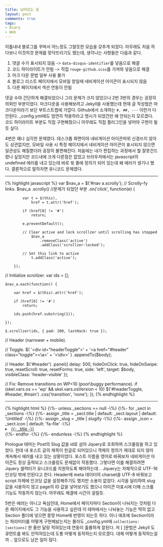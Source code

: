 ```yaml
---
title: 남아있는 일
layout: post
comments: true
tags:
- Diary
- Web
---
```

이틀내내 블로그를 꾸며서 어느정도 그럴듯한 모습을 갖추게 되었다. 아무래도 처음 하다보니 이것저것 문제를 맞닥뜨리기도 했는데, 생각나는 사항들은 다음과 같다.

<ol>
  <li>댓글 수가 표시되지 않음 -> <code>data-disqus-identifier</code>를 넣음으로 해결</li>
  <li>코드 하이라이트가 안됨 -> 직접 <code>rouge-github.scss</code>를 가져와 넣음으로 해결</li>
  <li>마크 다운 문법 일부 사용 불가</li>
  <li>블로그 리스트 페이지에서 모바일 창일때 네비게이션 아이콘이 표시되지 않음</li>
  <li>다른 페이지에서 섹션 연동이 안됨</li>
</ol>

댓글 수야 간단하게 해결되었으니 그리 문제가 크지 않았으나 2번 3번의 경우는 굉장히 의외인 부분이었다. 마크다운을 사용해보려고 Jekyll을 사용했는데 현재 글 작성법은 마크다운이라기 보단 부트스트랩에 가깝다. Github에서 소개하는 <code>#, ##, ---</code> 이런거 다 안된다. _config.yml에도 엄연히 적용하라고 명시가 되었건만 왜 안되는지 모르겠다. 코드 하이라이트 부분도 직접 구현해줬으니 아무래도 직접 플러그인을 넣어야 구현이 될듯 싶다.

4번은 꽤나 심각한 문제였다. 데스크톱 화면이야 네비게이션 아이콘따위 신경쓰지 않아도 상관없지만, 모바일 사용 시 특정 페이지에서 네비게이션 아이콘이 표시되지 않으면 일관성도 해칠뿐더러 굉장히 불편해진다. 처음에는 내가 편집하는 과정에서 뭘 잘못건드렸나 싶었지만 코드내에 크게 다른점은 없었고 브라우저에서는 javascript의 undefined 에러를 내고 있는데 바로 윗 줄에 정의가 되어 있는데 왜 에러가 생기나 했다. 결론적으로 말하자면 유니코드 문제였다.
<hr>
{% highlight javascript %}
var $nav_a = $('#nav a.scrolly');
// Scrolly-fy links.
	$nav_a
		.scrolly() //문제가 되었던 부분
		.on('click', function(e) {

			var t = $(this),
				href = t.attr('href');

			if (href[0] != '#')
				return;

			e.preventDefault();

			// Clear active and lock scrollzer until scrolling has stopped
				$nav_a
					.removeClass('active')
					.addClass('scrollzer-locked');

			// Set this link to active
				t.addClass('active');

		});

// Initialize scrollzer.
	var ids = [];

	$nav_a.each(function() {

		var href = $(this).attr('href');

		if (href[0] != '#')
			return;

		ids.push(href.substring(1));

	});

	$.scrollzer(ids, { pad: 200, lastHack: true });

// Header (narrower + mobile).

// Toggle.
	$(
		'<div id="headerToggle">' +
			'<a href="#header" class="toggle"><\a>' +
		'<\div>'
	)
		.appendTo($body);

// Header.
	$('#header')
		.panel({
			delay: 500,
			hideOnClick: true,
			hideOnSwipe: true,
			resetScroll: true,
			resetForms: true,
			side: 'left',
			target: $body,
			visibleClass: 'header-visible'
		});

// Fix: Remove transitions on WP<10 (poor\buggy performance).
	if (skel.vars.os == 'wp' && skel.vars.osVersion < 10)
		$('#headerToggle, #header, #main')
			.css('transition', 'none');
	});
{% endhighlight %}
<hr>
{% highlight html %}
{\%- unless _sections == null -\%}
  {\%- for _sect in _sections -\%}
    {\%- assign _title = _sect.title | default: _sect.layout | default: 'Untitled' -\%}
    {\%- assign _slug = _title | slugify -\%}
    {\%- assign _icon = _sect.icon | default: 'fa-file' -\%}
    <li><a href="#{{- _slug  -}}" id="{{- _slug -}}-link" class="scrolly"><span class="icon {{ _icon }}">{{- _title -}}</span></a></li>
  {\%- endfor -\%}
{\%- endunless -\%}
{% endhighlight %}

Prologue 테마는 Post의 Slug 값을 id로 삼아 Jquery로 조회하여 스크롤링을 하고 있었다. 헌데 내 포스트 글의 제목이 한글로 되어있으니 객체의 정의가 제대로 되지 않아 계속해서 에러를 내고 있는 상황이었다. 포스트 이름을 영어로 바꿔보자 네비게이션 아이콘도 정상 출력되고 스크롤링도 문제없이 작동했다. 그렇다면 이를 해결하려면 Jquery 셀럭터가 유니코드를 지원하도록 해야하는데 .. Jquery는 자체적으로 UTF-16 인코딩 밖에 안된다고 한다. Header에 meta 데이터의 charset을 UTF-8 바꿔보고 script 자체에 인코딩 값을 설정해주기도 했지만 소용이 없었다. 시각을 달리하여 slug 값을 사용하지 않고 page의 ID 값을 넣어보기도 했으나 아이콘 미표시에 더해 스크롤 기능도 작동하지 않는다. 아무래도 해결에 시간이 걸릴듯.

5번은 에러는 아니고 욕심인데, Home에서 페이지마다 Section이 나눠지는 것처럼 다른 페이지에서도 그 기능을 사용하고 싶은데 이 테마에서는 나눠놓는 기능은 딱히 없고 Section 폴더에 넣으면 몽땅 Home에 반영이 되는듯 하다. 아니 애초에 Section이라는 파라미터를 어떻게 구현해놨는지는 몰라도 _config.yml에 <code>collections: [sections]</code> 한 줄만 달랑 적혀있는데 연동이 훌륭하게 잘된다. 저 [ ]문법은 Jekyll 도큐먼트를 봐도 안적혀있는데 도통 어떻게 동작하는지 모르겠다. 대체 어떻게 동작하는걸까 .. 앞으로도 남은 일이 많다.
